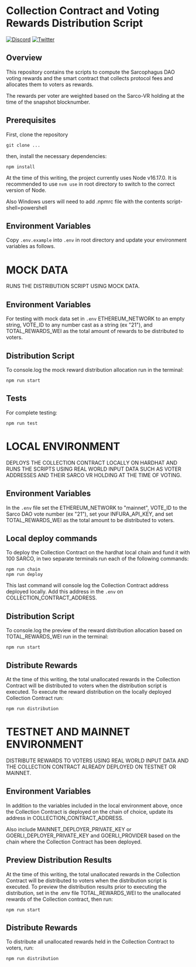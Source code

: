 # Collection Contract and Voting Rewards Distribution Script

[![Discord](https://img.shields.io/discord/753398645507883099?color=768AD4&label=discord)](https://discord.com/channels/753398645507883099/)
[![Twitter](https://img.shields.io/twitter/follow/sarcophagusio?style=social)](https://twitter.com/sarcophagusio)

## Overview

This repository contains the scripts to compute the Sarcophagus DAO voting rewards and the smart contract that collects protocol fees and allocates them to voters as rewards.

The rewards per voter are weighted based on the Sarco-VR holding at the time of the snapshot blocknumber.

## Prerequisites

First, clone the repository

```
git clone ...
```

then, install the necessary dependencies:

```
npm install
```

At the time of this writing, the project currently uses Node v16.17.0. It is recommended to use `nvm use` in root directory to switch to the correct version of Node.

Also Windows users will need to add .npmrc file with the contents script-shell=powershell

## Environment Variables

Copy `.env.example` into `.env` in root directory and update your environment variables as follows.

# MOCK DATA

RUNS THE DISTRIBUTION SCRIPT USING MOCK DATA.

## Environment Variables

For testing with mock data set in `.env` ETHEREUM_NETWORK to an empty string, VOTE_ID to any number cast as a string (ex "21"), and TOTAL_REWARDS_WEI as the total amount of rewards to be distributed to voters.

## Distribution Script

To console.log the mock reward distribution allocation run in the terminal:

```
npm run start
```

## Tests

For complete testing:

```
npm run test
```

# LOCAL ENVIRONMENT

DEPLOYS THE COLLECTION CONTRACT LOCALLY ON HARDHAT AND RUNS THE SCRIPTS USING REAL WORLD INPUT DATA SUCH AS VOTER ADDRESSES AND THEIR SARCO VR HOLDING AT THE TIME OF VOTING.

## Environment Variables

In the `.env` file set the ETHEREUM_NETWORK to "mainnet", VOTE_ID to the Sarco DAO vote number (ex "21"), set your INFURA_API_KEY, and set TOTAL_REWARDS_WEI as the total amount to be distributed to voters.

## Local deploy commands

To deploy the Collection Contract on the hardhat local chain and fund it with 100 SARCO, in two separate terminals run each of the following commands:

```
npm run chain
npm run deploy
```

This last command will console log the Collection Contract address deployed locally. Add this address in the `.env` on COLLECTION_CONTRACT_ADDRESS.

## Distribution Script

To console.log the preview of the reward distribution allocation based on TOTAL_REWARDS_WEI run in the terminal:

```
npm run start
```

## Distribute Rewards

At the time of this writing, the total unallocated rewards in the Collection Contract will be distributed to voters when the distribution script is executed. To execute the reward distribution on the locally deployed Collection Contract run:

```
npm run distribution
```

# TESTNET AND MAINNET ENVIRONMENT

DISTRIBUTE REWARDS TO VOTERS USING REAL WORLD INPUT DATA AND THE COLLECTION CONTRACT ALREADY DEPLOYED ON TESTNET OR MAINNET.

## Environment Variables

In addition to the variables included in the local environment above, once the Collection Contract is deployed on the chain of choice, update its address in COLLECTION_CONTRACT_ADDRESS.

Also include MAINNET_DEPLOYER_PRIVATE_KEY or GOERLI_DEPLOYER_PRIVATE_KEY and GOERLI_PROVIDER based on the chain where the Collection Contract has been deployed.

## Preview Distribution Results

At the time of this writing, the total unallocated rewards in the Collection Contract will be distributed to voters when the distribution script is executed. To preview the distribution results prior to executing the distribution, set in the .env file TOTAL_REWARDS_WEI to the unallocated rewards of the Collection contract, then run:

```
npm run start
```

## Distribute Rewards

To distribute all unallocated rewards held in the Collection Contract to voters, run:

```
npm run distribution
```
